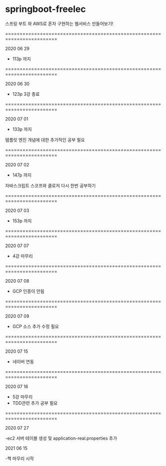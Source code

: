 # springboot-freelec
스프링 부트 와 AWS로 혼자 구현하는 웹서비스 만들어보기!

========================================================================

2020 06 29
- 113p 까지

========================================================================

2020 06 30

- 123p 3강 종료

========================================================================

2020 07 01

- 133p 까지

템플릿 엔진 개념에 대한 추가적인 공부 필요


========================================================================

2020 07 02

- 147p 까지

자바스크립트 스코프와 클로저 다시 한번 공부하기

========================================================================

2020 07 03

- 153p 까지


========================================================================

2020 07 07

- 4강 마무리

========================================================================

2020 07 08

- GCP 인증이 안됨

========================================================================

2020 07 09

- GCP 소스 추가 수정 필요

========================================================================

2020 07 15

- 네이버 연동

========================================================================

2020 07 16

- 5강 마무리 
- TDD관련 추가 공부 필요


========================================================================

2020 07 27

-ec2 서버 테이블 생성 및 application-real.properties 추가


2021 06 15

-책 마무리 시작 
    


